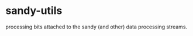 sandy-utils
===========

processing bits attached to the sandy (and other) data processing streams. 
